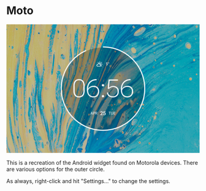 # Moto

![](Moto-1500px.jpg)

This is a recreation of the Android widget found on Motorola devices. There are various options for the outer circle.

As always, right-click and hit "Settings..." to change the settings.
